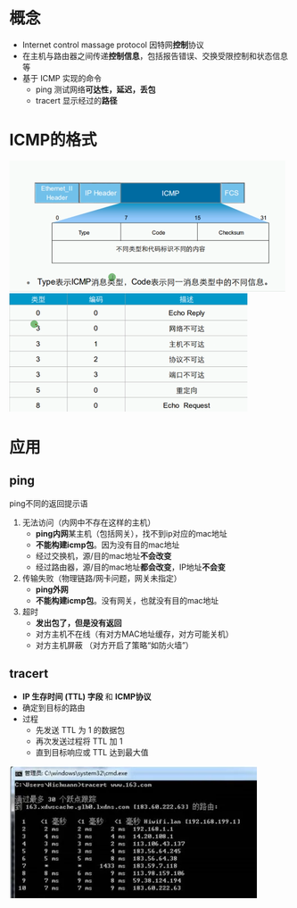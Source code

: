 # 概念
- Internet control massage protocol 因特网**控制**协议
- 在主机与路由器之间传递**控制信息**，包括报告错误、交换受限控制和状态信息等
- 基于 ICMP 实现的命令
	- ping 测试网络**可达性，延迟，丢包**
	- tracert 显示经过的**路径**

# ICMP的格式
![](../../photo/Pasted%20image%2020221025181043.png)
![](../../photo/Pasted%20image%2020221025181132.png)

# 应用
## ping
ping不同的返回提示语
1. 无法访问（内网中不存在这样的主机）
	- **ping内网**某主机（包括网关），找不到ip对应的mac地址
	- **不能构建icmp包**。因为没有目的mac地址
	- 经过交换机，源/目的mac地址**不会改变**
	- 经过路由器，源/目的mac地址**都会改变**，IP地址**不会变**
2. 传输失败（物理链路/网卡问题，网关未指定）
	- **ping外网**
	- **不能构建icmp包**。没有网关，也就没有目的mac地址
3. 超时
	- **发出包了，但是没有返回**
	- 对方主机不在线（有对方MAC地址缓存，对方可能关机）  
	- 对方主机屏蔽 （对方开启了策略“如防火墙”）

## tracert
- **IP 生存时间 (TTL) 字段** 和 **ICMP协议**
- 确定到目标的路由
- 过程
	- 先发送 TTL 为 1 的数据包
	- 再次发送过程将 TTL 加 1
	- 直到目标响应或 TTL 达到最大值

![](../../photo/Pasted%20image%2020221031101539.png)
